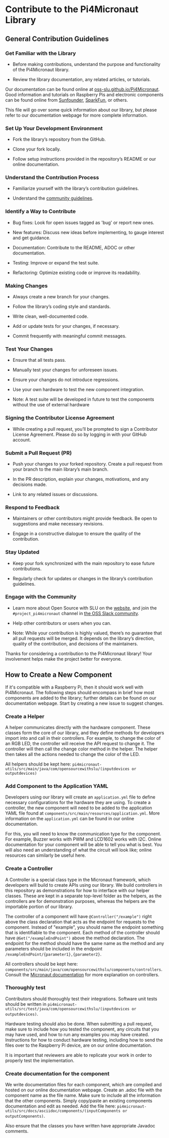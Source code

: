 # Contribute to the Pi4Micronaut Library

## General Contribution Guidelines

### Get Familiar with the Library

* Before making contributions, understand the purpose and functionality of the Pi4Micronaut library.

* Review the library documentation, any related articles, or tutorials.

Our documentation can be found online at [oss-slu.github.io/Pi4Micronaut](https://oss-slu.github.io/Pi4Micronaut/). Good information and tutorials on Raspberry Pis and electronic components can be found online from [Sunfounder](https://docs.sunfounder.com/en/latest/), [SparkFun](https://learn.sparkfun.com/), or others.

This file will go over some quick information about our library, but please refer to our documentation webpage for more complete information.

### Set Up Your Development Environment

* Fork the library’s repository from the GitHub.

* Clone your fork locally.

* Follow setup instructions provided in the repository’s README or our online documentation.

### Understand the Contribution Process

* Familiarize yourself with the library’s contribution guidelines.

* Understand the [community guidelines](community-guidelines.md).

### Identify a Way to Contribute

* Bug fixes: Look for open issues tagged as 'bug' or report new ones.

* New features: Discuss new ideas before implementing, to gauge interest and get guidance.

* Documentation: Contribute to the README, ADOC or other documentation.

* Testing: Improve or expand the test suite.

* Refactoring: Optimize existing code or improve its readability.

### Making Changes

* Always create a new branch for your changes.

* Follow the library’s coding style and standards.

* Write clean, well-documented code.

* Add or update tests for your changes, if necessary.

* Commit frequently with meaningful commit messages.

### Test Your Changes

* Ensure that all tests pass.

* Manually test your changes for unforeseen issues.

* Ensure your changes do not introduce regressions.

* Use your own hardware to test the new component integration.

* Note: A test suite will be developed in future to test the components without the use of external hardware

### Signing the Contributor License Agreement

* While creating a pull request, you’ll be prompted to sign a Contributor License Agreement. Please do so by logging in with your GitHub account.

### Submit a Pull Request (PR)

* Push your changes to your forked repository. Create a pull request from your branch to the main library’s main branch.

* In the PR description, explain your changes, motivations, and any decisions made.

* Link to any related issues or discussions.

### Respond to Feedback

* Maintainers or other contributors might provide feedback. Be open to suggestions and make necessary revisions.

* Engage in a constructive dialogue to ensure the quality of the contribution.

### Stay Updated

* Keep your fork synchronized with the main repository to ease future contributions.

* Regularly check for updates or changes in the library’s contribution guidelines.

### Engage with the Community

* Learn more about Open Source with SLU on the [website](https://oss-slu.github.io/), and join the `#project_pi4micronaut` channel in [the OSS Slack community](https://join.slack.com/t/oswslu/shared_invite/zt-24f0qhjbo-NkSfQ4LOg5wXxBdxP4vzfA).

* Help other contributors or users when you can.

* Note: While your contribution is highly valued, there’s no guarantee that all pull requests will be merged. It depends on the library’s direction, quality of the contribution, and decisions of the maintainers.

Thanks for considering a contribution to the Pi4Micronaut library! Your involvement helps make the project better for everyone.

## How to Create a New Component

If it's compatible with a Raspberry Pi, then it should work well with Pi4Micronaut. The following steps should encompass in brief how most components are added to the library; further details can be found on our documentation webpage. Start by creating a new issue to suggest changes.

### Create a Helper

A helper communicates directly with the hardware component. These classes form the core of our library, and they define methods for  developers import into and call in their controllers. For example, to change the color of an RGB LED, the controller will receive the API request to change it. The controller will then call the change color method in the helper. The helper then takes all the actions needed to change the color of the LED.

All helpers should be kept here: `pi4micronaut-utils/src/main/java/com/opensourcewithslu/(inputdevices or outputdevices)`

### Add Component to the Application YAML

Developers using our library will create an `application.yml` file to define necessary configurations for the hardware they are using. To create a controller, the new component will need to be added to the application YAML file found at `components/src/main/resources/application.yml`. More information on the `application.yml` can be found in our online documentation.

For this, you will need to know the communication type for the component. For example, Buzzer works with PWM and LCD1602 works with I2C. Online documentation for your component will be able to tell you what is best. You will also need an understanding of what the circuit will look like; online resources can similarly be useful here.

### Create a Controller

A Controller is a special class type in the Micronaut framework, which developers will build to create APIs using our library. We build controllers in this repository as demonstrations for how to interface with our helper classes. These are kept in a separate top-level folder as the helpers, as the controllers are for demonstration purposes, whereas the helpers are the importable portion of our library.

The controller of a component will have `@Controller("/example")` right above the class declaration that acts as the endpoint for requests to the component. Instead of "example", you should name the endpoint something that is identifiable to the component. Each method of the controller should have `@Get("/exampleEndPoint")` above the method declaration. The endpoint for the method should have the same name as the method and any parameters should be included in the endpoint `/exampleEndPoint/{parameter1},{parameter2}`.

All controllers should be kept here: `components/src/main/java/com/opensourcewithslu/components/controllers`. Consult the [Micronaut documentation](https://docs.micronaut.io/) for more explanation on controllers.

### Thoroughly test

Contributors should thoroughly test their integrations. Software unit tests should be written in `pi4micronaut-utils/src/test/java/com/opensourcewithslu/(inputdevices or outputdevices)`.

Hardware testing should also be done. When submitting a pull request, make sure to include how you tested the component, any circuits that you may have used, and how to run any examples you may have created. Instructions for how to conduct hardware testing, including how to send the files over to the Raspberry Pi device, are on our online documentation.

It is important that reviewers are able to replicate your work in order to properly test the implementation.

### Create documentation for the component

We write documentation files for each component, which are compiled and hosted on our online documentation webpage. Create an .adoc file with the component name as the file name. Make sure to include all the information that the other components. Simply copy/paste an existing components documentation and edit as needed. Add the file here: `pi4micronaut-utils/src/docs/asciidoc/components/(inputComponents or outputComponents)`.

Also ensure that the classes you have written have appropriate Javadoc comments.
